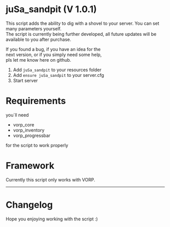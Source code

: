 # juSa_sandpit (V 1.0.1)
This script adds the ability to dig with a shovel to your server.  You can set many parameters yourself. <br>
The script is currently being further developed, all future updates will be available to you after purchase. <br>

If you found a bug, if you have an idea for the <br>
next version, or if you simply need some help,<br>
pls let me know here on github.


1) Add ``juSa_sandpit`` to your resources folder
2) Add ``ensure juSa_sandpit`` to your server.cfg
3) Start server

# Requirements
you`ll need 
- vorp_core <br>
- vorp_inventory <br>
- vorp_progressbar <br>

for the script to work properly


# Framework
Currently this script only works with VORP.


---

# Changelog


Hope you enjoying working with the script :)
